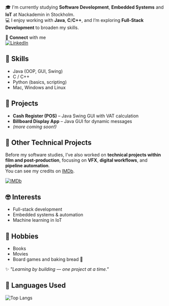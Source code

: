 🎓 I'm currently studying **Software Development**, **Embedded Systems** and **IoT** at Nackademin in Stockholm.  
💻 I enjoy working with **Java**, **C**/**C++**, and I’m exploring **Full-Stack Development** to broaden my skills.

🤝 **Connect** with me  
[![LinkedIn](https://img.shields.io/badge/LinkedIn-Sally%20Altaie-blue?style=flat&logo=linkedin)](https://www.linkedin.com/in/sally-altaie-5613558b/)

## 🧠 Skills
- Java (OOP, GUI, Swing)
- C / C++
- Python (basics, scripting)
- Mac, Windows and Linux
  
## 🚀 Projects
- **Cash Register (POS)** – Java Swing GUI with VAT calculation  
- **Billboard Display App** – Java GUI for dynamic messages
- *(more coming soon!)*

## 🎥 Other Technical Projects
Before my software studies, I’ve also worked on **technical projects within film and post-production**, focusing on **VFX**, **digital workflows**, and **pipeline automation**.  
You can see my credits on [IMDb](https://www.imdb.com/name/nm12562159/?ref_=fn_all_nme_1).  

[![IMDb](https://img.shields.io/badge/IMDb-Sally%20Altaie-yellow?style=flat&logo=imdb)](https://www.imdb.com/name/nm12562159/?ref_=fn_all_nme_1)

## 🤓 Interests
- Full-stack development  
- Embedded systems & automation  
- Machine learning in IoT  

## 👾 Hobbies
- Books 
- Movies  
- Board games and baking bread 🥖

✨ *"Learning by building — one project at a time."*

## 🧩 Languages Used
![Top Langs](https://github-readme-stats.vercel.app/api/top-langs/?username=sallyaltaie&layout=compact&theme=tokyonight)

